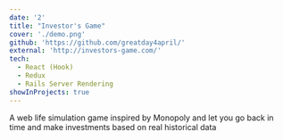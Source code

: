 ```yaml
---
date: '2'
title: "Investor's Game"
cover: './demo.png'
github: 'https://github.com/greatday4april/'
external: 'http://investors-game.com/'
tech:
  - React (Hook)
  - Redux
  - Rails Server Rendering
showInProjects: true
---
```


A web life simulation game inspired by Monopoly and let you go back in time and make investments based on real historical data
